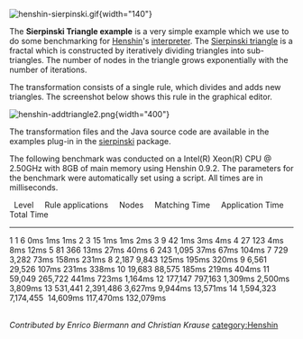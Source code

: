 ![](henshin-sierpinski.gif "henshin-sierpinski.gif"){width="140"}

The **Sierpinski Triangle example** is a very simple example which we
use to do some benchmarking for [Henshin](Henshin "wikilink")\'s
[interpreter](Henshin/Interpreter "wikilink"). The [Sierpinski
triangle](http://en.wikipedia.org/wiki/Sierpinski_triangle) is a fractal
which is constructed by iteratively dividing triangles into
sub-triangles. The number of nodes in the triangle grows exponentially
with the number of iterations.

The transformation consists of a single rule, which divides and adds new
triangles. The screenshot below shows this rule in the graphical editor.

![](henshin-addtriangle2.png "henshin-addtriangle2.png"){width="400"}

The transformation files and the Java source code are available in the
examples plug-in in the
[sierpinski](http://git.eclipse.org/c/henshin/org.eclipse.emft.henshin.git/tree/plugins/org.eclipse.emf.henshin.examples/src/org/eclipse/emf/henshin/examples/sierpinski/)
package.

The following benchmark was conducted on a Intel(R) Xeon(R) CPU @
2.50GHz with 8GB of main memory using Henshin 0.9.2. The parameters for
the benchmark were automatically set using a script. All times are in
milliseconds.

    Level       Rule applications       Nodes        Matching Time       Application Time       Total Time  
  ----------- ----------------------- ------------ ------------------- ---------------------- ----------------
  1           1                       6            0ms                 1ms                    1ms
  2           3                       15           1ms                 1ms                    2ms
  3           9                       42           1ms                 3ms                    4ms
  4           27                      123          4ms                 8ms                    12ms
  5           81                      366          13ms                27ms                   40ms
  6           243                     1,095        37ms                67ms                   104ms
  7           729                     3,282        73ms                158ms                  231ms
  8           2,187                   9,843        125ms               195ms                  320ms
  9           6,561                   29,526       107ms               231ms                  338ms
  10          19,683                  88,575       185ms               219ms                  404ms
  11          59,049                  265,722      441ms               723ms                  1,164ms
  12          177,147                 797,163      1,309ms             2,500ms                3,809ms
  13          531,441                 2,391,486    3,627ms             9,944ms                13,571ms
  14          1,594,323               7,174,455    14,609ms            117,470ms              132,079ms

\
*Contributed by Enrico Biermann and Christian Krause*
[category:Henshin](category:Henshin "wikilink")

